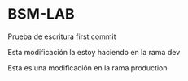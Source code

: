 # BSM-LAB

Prueba de escritura first commit


Esta modificación la estoy haciendo en la rama dev

Esta es una modificación en la rama production 